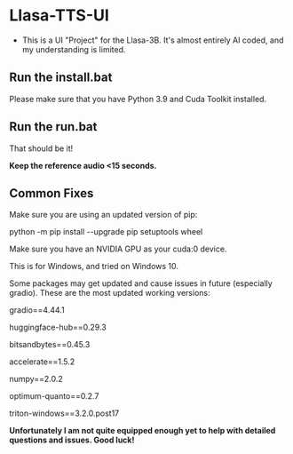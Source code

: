 # Llasa-TTS-UI
- This is a UI "Project" for the Llasa-3B. It's almost entirely AI coded, and my understanding is limited.


## Run the install.bat
Please make sure that you have Python 3.9 and Cuda Toolkit installed.

## Run the run.bat
That should be it!

**Keep the reference audio <15 seconds.**

## Common Fixes
Make sure you are using an updated version of pip:

python -m pip install --upgrade pip setuptools wheel

Make sure you have an NVIDIA GPU as your cuda:0 device.

This is for Windows, and tried on Windows 10.

Some packages may get updated and cause issues in future (especially gradio). These are the most updated working versions:

gradio==4.44.1

huggingface-hub==0.29.3

bitsandbytes==0.45.3

accelerate==1.5.2

numpy==2.0.2

optimum-quanto==0.2.7

triton-windows==3.2.0.post17

**Unfortunately I am not quite equipped enough yet to help with detailed questions and issues. Good luck!**
